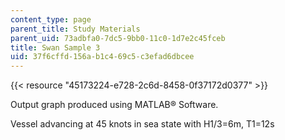 ```yaml
---
content_type: page
parent_title: Study Materials
parent_uid: 73adbfa0-7dc5-9bb0-11c0-1d7e2c45fceb
title: Swan Sample 3
uid: 37f6cffd-156a-b1c4-69c5-c3efad6dbcee
---
```


{{< resource "45173224-e728-2c6d-8458-0f37172d0377" >}}

Output graph produced using MATLAB® Software.

Vessel advancing at 45 knots in sea state with H1/3\=6m, T1=12s